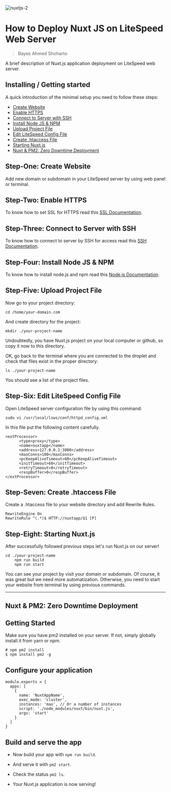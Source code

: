 ![nuxtjs-2](https://user-images.githubusercontent.com/23438431/94347848-5c4cc300-006a-11eb-9106-bc2284e39ad1.jpg)

# How to Deploy Nuxt JS on LiteSpeed Web Server
> Bayes Ahmed Shoharto

A brief description of Nuxt.js application deployment on LiteSpeed web server.

## Installing / Getting started

A quick introduction of the minimal setup you need to follow these steps:

- [Create Website](#Step-One)
- [Enable HTTPS](#Step-Two)
- [Connect to Server with SSH](#Step-Three)
- [Install Node JS & NPM](#Step-Four)
- [Upload Project File](#Step-Five)
- [Edit LiteSpeed Config File](#Step-Six)
- [Create .htaccess File](#Step-Seven)
- [Starting Nuxt.js](#Step-Eight)
- [Nuxt & PM2: Zero Downtime Deployment](#NUXT)

## Step-One: Create Website

Add new domain or subdomain in your LiteSpeed server by using web panel or terminal.

## Step-Two: Enable HTTPS

To know how to set SSL for HTTPS read this [SSL Documentation](CyberPanel/Configuration/SSL.md).

## Step-Three: Connect to Server with SSH 

To know how to connect to server by SSH for access read this [SSH Documentation](CyberPanel/Configuration/SSH.md).

## Step-Four: Install Node JS & NPM

To know how to install node.js and npm read this [Node.js Documentation](CyberPanel/Configuration/Node-js.md). 

## Step-Five: Upload Project File

Now go to your project directory:

```shell
cd /home/your-domain.com
```

And create directory for the project:
```shell
mkdir ./your-project-name
```

Undoubtedly, you have Nuxt.js project on your local computer or github, so copy it now to this directory.

OK, go back to the terminal where you are connected to the droplet and check that files exist in the proper directory:

```shell
ls ./your-project-name
```

You should see a list of the project files.

## Step-Six: Edit LiteSpeed Config File

Open LiteSpeed server configuration file by using this command:

```shell
sudo vi /usr/local/lsws/conf/httpd_config.xml
```

In this file put the following content carefully.

```shell
<extProcessor>
      <type>proxy</type>
      <name>nuxtapp</name>
      <address>127.0.0.1:3000</address>
      <maxConns>100</maxConns>
      <pcKeepAliveTimeout>60</pcKeepAliveTimeout>
      <initTimeout>60</initTimeout>
      <retryTimeout>0</retryTimeout>
      <respBuffer>0</respBuffer>
</extProcessor>

```

## Step-Seven: Create .htaccess File

Create a .htaccess file to your website directory and add Rewrite Rules.

```shell
RewriteEngine On
RewriteRule ^(.*)$ HTTP://nuxtapp/$1 [P]

```

## Step-Eight: Starting Nuxt.js

After successfully followed previous steps let's run Nuxt.js on our server!

```shell
cd ./your-project-name
    npm run build
    npm run start
```

You can see your project by visit your domain or subdomain. Of course, it was great but we need more automatization. Otherwise, you need to start your website from terminal by using previous commands.
***
## Nuxt & PM2: Zero Downtime Deployment

## Getting Started

Make sure you have pm2 installed on your server. If not, simply globally install it from yarn or npm.

```shell
# npm pm2 install
$ npm install pm2 -g
```

## Configure your application

```shell
module.exports = {
  apps: [
    {
      name: 'NuxtAppName',
      exec_mode: 'cluster',
      instances: 'max', // Or a number of instances
      script: './node_modules/nuxt/bin/nuxt.js',
      args: 'start'
    }
  ]
}
```

## Build and serve the app

- Now build your app with ``` npm run build ```.

- And serve it with ```pm2 start```.

- Check the status ```pm2 ls```.

- Your Nuxt.js application is now serving!

